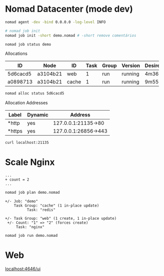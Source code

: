 # Nomad Datacenter (mode dev)

```bash
nomad agent -dev -bind 0.0.0.0 -log-level INFO
```

```bash
# nomad job init
nomad job init -short demo.nomad # -short remove comentários
```

```bash
nomad job status demo
```

Allocations

ID|Node|ID|Task|Group|Version|Desired|Status|Created|Modified
--|----|--|----|-----|-------|-------|------|-------|--------
5d6cacd5|a3104b21|web|1|run|running|4m36s|ago|4m24s|ago
a0898713|a3104b21|cache|1|run|running|9m55s|ago|4m26s|ago

```bash
nomad alloc status 5d6cacd5
```

Allocation Addresses

Label|Dynamic|Address
-----|-------|-------
*http|yes|127.0.0.1:21135->80
*https|yes|127.0.0.1:26856->443


```bash
curl localhost:21135
```

# Scale Nginx
```
...
+ count = 2
...
```

```bash
nomad job plan demo.nomad
```

```
+/- Job: "demo"
    Task Group: "cache" (1 in-place update)
          Task: "redis"

+/- Task Group: "web" (1 create, 1 in-place update)
 +/- Count: "1" => "2" (forces create)
     Task: "nginx"
```

```bash
nomad job run demo.nomad
```

# Web

[localhost:4646/ui](http://localhost:4646/ui)
